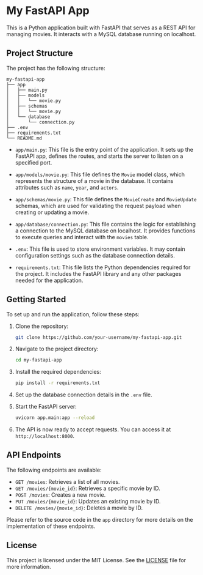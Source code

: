 # My FastAPI App

This is a Python application built with FastAPI that serves as a REST API for managing movies. It interacts with a MySQL database running on localhost.

## Project Structure

The project has the following structure:

```
my-fastapi-app
├── app
│   ├── main.py
│   ├── models
│   │   └── movie.py
│   ├── schemas
│   │   └── movie.py
│   └── database
│       └── connection.py
├── .env
├── requirements.txt
└── README.md
```

- `app/main.py`: This file is the entry point of the application. It sets up the FastAPI app, defines the routes, and starts the server to listen on a specified port.

- `app/models/movie.py`: This file defines the `Movie` model class, which represents the structure of a movie in the database. It contains attributes such as `name`, `year`, and `actors`.

- `app/schemas/movie.py`: This file defines the `MovieCreate` and `MovieUpdate` schemas, which are used for validating the request payload when creating or updating a movie.

- `app/database/connection.py`: This file contains the logic for establishing a connection to the MySQL database on localhost. It provides functions to execute queries and interact with the `movies` table.

- `.env`: This file is used to store environment variables. It may contain configuration settings such as the database connection details.

- `requirements.txt`: This file lists the Python dependencies required for the project. It includes the FastAPI library and any other packages needed for the application.

## Getting Started

To set up and run the application, follow these steps:

1. Clone the repository:

   ```bash
   git clone https://github.com/your-username/my-fastapi-app.git
   ```

2. Navigate to the project directory:

   ```bash
   cd my-fastapi-app
   ```

3. Install the required dependencies:

   ```bash
   pip install -r requirements.txt
   ```

4. Set up the database connection details in the `.env` file.

5. Start the FastAPI server:

   ```bash
   uvicorn app.main:app --reload
   ```

6. The API is now ready to accept requests. You can access it at `http://localhost:8000`.

## API Endpoints

The following endpoints are available:

- `GET /movies`: Retrieves a list of all movies.
- `GET /movies/{movie_id}`: Retrieves a specific movie by ID.
- `POST /movies`: Creates a new movie.
- `PUT /movies/{movie_id}`: Updates an existing movie by ID.
- `DELETE /movies/{movie_id}`: Deletes a movie by ID.

Please refer to the source code in the `app` directory for more details on the implementation of these endpoints.

## License

This project is licensed under the MIT License. See the [LICENSE](LICENSE) file for more information.